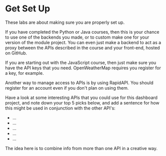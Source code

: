# Get Set Up

These labs are about making sure you are properly set up.

If you have completed the Python or Java courses, then this is your chance to use one of the backends you made, or to custom make one for your version of the module project. You can even just make a backend to act as a proxy between the APIs described in the course and your front-end, hosted on GitHub.

If you are starting out with the JavaScript course, then just make sure you have the API keys that you need. OpenWeatherMap requires you register for a key, for example.

Another way to manage access to APIs is by using RapidAPI. You should register for an account even if you don't plan on using them.

Have a look at some interesting APIs that you could use for this dashboard project, and note down your top 5 picks below, and add a sentence for how this might be used in conjunction with the other API's:

- ...
- ...
- ...
- ...
- ...

The idea here is to combine info from more than one API in a creative way.
